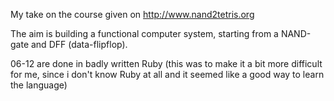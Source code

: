 My take on the course given on http://www.nand2tetris.org

The aim is building a functional computer system, starting from a NAND-gate and DFF (data-flipflop). 


06-12 are done in badly written Ruby 
(this was to make it a bit more difficult for me, since i don't know Ruby at all and it seemed like a good way to learn the language)

